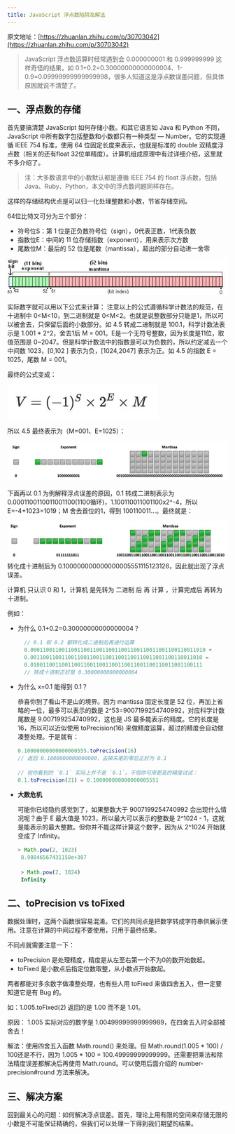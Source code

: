 ```yaml
---
title: JavaScript 浮点数陷阱及解法
---
```


原文地址：[https://zhuanlan.zhihu.com/p/30703042](https://zhuanlan.zhihu.com/p/30703042)

>JavaScript 浮点数运算时经常遇到会 0.000000001 和 0.999999999 这样奇怪的结果，如 0.1+0.2=0.30000000000000004、1-0.9=0.09999999999999998，很多人知道这是浮点数误差问题，但具体原因就说不清楚了。

## 一、浮点数的存储

首先要搞清楚 JavaScript 如何存储小数。和其它语言如 Java 和 Python 不同，JavaScript 中所有数字包括整数和小数都只有一种类型 — Number。它的实现遵循 IEEE 754 标准，使用 64 位固定长度来表示，也就是标准的 double 双精度浮点数（相关的还有float 32位单精度）。计算机组成原理中有过详细介绍，这里就不多介绍了。
>注：大多数语言中的小数默认都是遵循 IEEE 754 的 float 浮点数，包括 Java、Ruby、Python，本文中的浮点数问题同样存在。

这样的存储结构优点是可以归一化处理整数和小数，节省存储空间。

64位比特又可分为三个部分：
* 符号位S：第 1 位是正负数符号位（sign），0代表正数，1代表负数
* 指数位E：中间的 11 位存储指数（exponent），用来表示次方数
* 尾数位M：最后的 52 位是尾数（mantissa），超出的部分自动进一舍零

![](./images/v2-7267a58b29892c3b723e3d6c3f73905a_hd.jpg)

实际数字就可以用以下公式来计算：
注意以上的公式遵循科学计数法的规范，在十进制中 0<M<10，到二进制就是 0<M<2。也就是说整数部分只能是1，所以可以被舍去，只保留后面的小数部分。如 4.5 转成二进制就是 100.1，科学计数法表示是 1.001 * 2^2，舍去1后 M = 001。E是一个无符号整数，因为长度是11位，取值范围是 0~2047。但是科学计数法中的指数是可以为负数的，所以约定减去一个中间数 1023，[0,102 ] 表示为负，[1024,2047] 表示为正。如 4.5 的指数 E = 1025，尾数 M = 001。

最终的公式变成：

![](./images/v2-2038480c70ce879e866767be10d74686_hd.jpg)

所以 4.5 最终表示为（M=001、E=1025）：

![](./images/v2-356a0add175bcf4696d571a8beb2063d_hd.jpg)

下面再以 0.1 为例解释浮点误差的原因，0.1 转成二进制表示为 0.0001100110011001100(1100循环)，1.100110011001100x2^-4，所以 E=-4+1023=1019；M 舍去首位的1，得到 100110011...。最终就是：

![](./images/v2-615ad461a0e8641f1b89871e2eff87ef_hd.jpg)
转化成十进制后为 0.100000000000000005551115123126，因此就出现了浮点误差。


计算机 只认识 0 和 1，计算机 是先转为 二进制 后 再 计算 ，计算完成后 再转为 十进制。


例如：

* 为什么 0.1+0.2=0.30000000000000004？

  ```js
    // 0.1 和 0.2 都转化成二进制后再进行运算
	0.00011001100110011001100110011001100110011001100110011010 +
	0.0011001100110011001100110011001100110011001100110011010 =
	0.0100110011001100110011001100110011001100110011001100111
	// 转成十进制正好是 0.30000000000000004
  ```
  
 * 为什么 x=0.1 能得到 0.1？

	恭喜你到了看山不是山的境界。因为 mantissa 固定长度是 52 位，再加上省略的一位，最多可以表示的数是 2^53=9007199254740992，对应科学计数尾数是 9.007199254740992，这也是 JS 最多能表示的精度。它的长度是 16，所以可以近似使用 toPrecision(16) 来做精度运算，超过的精度会自动做凑整处理。于是就有：
	
	```js 
	0.10000000000000000555.toPrecision(16)
	// 返回 0.1000000000000000，去掉末尾的零后正好为 0.1

	// 但你看到的 `0.1` 实际上并不是 `0.1`。不信你可用更高的精度试试：
	0.1.toPrecision(21) = 0.100000000000000005551
	```
 * **大数危机**

   可能你已经隐约感觉到了，如果整数大于 9007199254740992 会出现什么情况呢？由于 E 最大值是 1023，所以最大可以表示的整数是 2^1024 - 1，这就是能表示的最大整数。但你并不能这样计算这个数字，因为从 2^1024 开始就变成了 Infinity。
   
   ```js
   > Math.pow(2, 1023)
	8.98846567431158e+307

	> Math.pow(2, 1024)
	Infinity
   ```
   
 ## 二、toPrecision vs toFixed
 数据处理时，这两个函数很容易混淆。它们的共同点是把数字转成字符串供展示使用。注意在计算的中间过程不要使用，只用于最终结果。
 
 不同点就需要注意一下：
 
 * toPrecision 是处理精度，精度是从左至右第一个不为0的数开始数起。
 * toFixed 是小数点后指定位数取整，从小数点开始数起。

两者都能对多余数字做凑整处理，也有些人用 toFixed 来做四舍五入，但一定要知道它是有 Bug 的。

如：1.005.toFixed(2) 返回的是 1.00 而不是 1.01。

原因： 1.005 实际对应的数字是 1.00499999999999989，在四舍五入时全部被舍去！

解法：使用四舍五入函数 Math.round() 来处理。但 Math.round(1.005 * 100) / 100还是不行，因为 1.005 * 100 = 100.49999999999999。还需要把乘法和除法精度误差都解决后再使用 Math.round。可以使用后面介绍的 number-precision#round 方法来解决。

## 三、解决方案

回到最关心的问题：如何解决浮点误差。首先，理论上用有限的空间来存储无限的小数是不可能保证精确的，但我们可以处理一下得到我们期望的结果。
